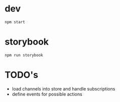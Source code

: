 # dev 
`npm start`
# storybook
`npm run storybook`

# TODO's 

- load channels into store and handle subscriptions
- define events for possible actions
